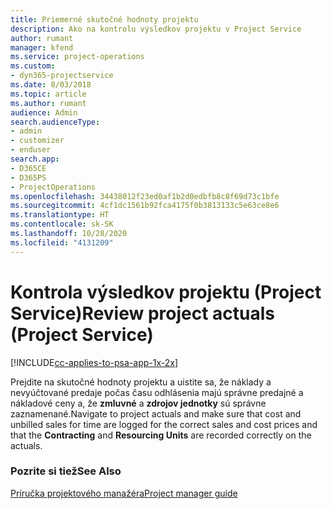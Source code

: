 ```yaml
---
title: Priemerné skutočné hodnoty projektu
description: Ako na kontrolu výsledkov projektu v Project Service
author: rumant
manager: kfend
ms.service: project-operations
ms.custom:
- dyn365-projectservice
ms.date: 8/03/2018
ms.topic: article
ms.author: rumant
audience: Admin
search.audienceType:
- admin
- customizer
- enduser
search.app:
- D365CE
- D365PS
- ProjectOperations
ms.openlocfilehash: 34438012f23ed0af1b2d0edbfb8c8f69d73c1bfe
ms.sourcegitcommit: 4cf1dc1561b92fca4175f0b3813133c5e63ce8e6
ms.translationtype: HT
ms.contentlocale: sk-SK
ms.lasthandoff: 10/28/2020
ms.locfileid: "4131209"
---
```

# <a name="review-project-actuals-project-service"></a><span data-ttu-id="53134-103">Kontrola výsledkov projektu (Project Service)</span><span class="sxs-lookup"><span data-stu-id="53134-103">Review project actuals (Project Service)</span></span>

[!INCLUDE[cc-applies-to-psa-app-1x-2x](../includes/cc-applies-to-psa-app-1x-2x.md)]

<span data-ttu-id="53134-104">Prejdite na skutočné hodnoty projektu a uistite sa, že náklady a nevyúčtované predaje počas času odhlásenia majú správne predajné a nákladové ceny a, že **zmluvné** a **zdrojov jednotky** sú správne zaznamenané.</span><span class="sxs-lookup"><span data-stu-id="53134-104">Navigate to project actuals and make sure that cost and unbilled sales for time are logged for the correct sales and cost prices and that the **Contracting** and **Resourcing Units** are recorded correctly on the actuals.</span></span>  
  
### <a name="see-also"></a><span data-ttu-id="53134-105">Pozrite si tiež</span><span class="sxs-lookup"><span data-stu-id="53134-105">See Also</span></span>  
 [<span data-ttu-id="53134-106">Príručka projektového manažéra</span><span class="sxs-lookup"><span data-stu-id="53134-106">Project manager guide</span></span>](../psa/project-manager-guide.md)
